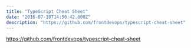 ```yaml
---
title: "TypeScript Cheat Sheet"
date: "2016-07-18T14:50:42.000Z"
description: "https://github.com/frontdevops/typescript-cheat-sheet"
---
```


<p><a href="https://github.com/frontdevops/typescript-cheat-sheet">https://github.com/frontdevops/typescript-cheat-sheet</a> </p>


